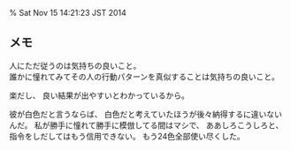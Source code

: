 % Sat Nov 15 14:21:23 JST 2014

## メモ

人にただ従うのは気持ちの良いこと。  
誰かに憧れてみてその人の行動パターンを真似することは気持ちの良いこと。

楽だし、
良い結果が出やすいとわかっているから。

彼が白色だと言うならば、
白色だと考えていたほうが後々納得するに違いないんだ。
私が勝手に憧れて勝手に模倣してる間はマシで、
ああしろこうしろと、指令をしだしてはもう信用できない。
もう24色全部使い尽くした。
